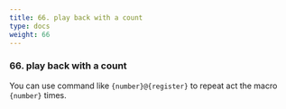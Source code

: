 ```yaml
---
title: 66. play back with a count
type: docs
weight: 66
---
```


### 66. play back with a count

You can use command like `{number}@{register}` to repeat act the macro `{number}` times.



